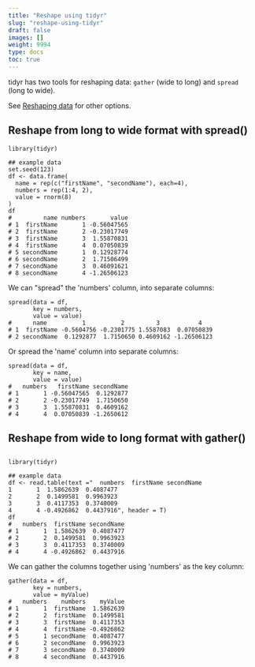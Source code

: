 ```yaml
---
title: "Reshape using tidyr"
slug: "reshape-using-tidyr"
draft: false
images: []
weight: 9994
type: docs
toc: true
---
```


tidyr has two tools for reshaping data: `gather` (wide to long) and `spread` (long to wide). 

See [Reshaping data][1] for other options.


  [1]: https://www.wikiod.com/r/reshaping-data-between-long-and-wide-forms

## Reshape from long to wide format with spread()

    library(tidyr)
    
    ## example data
    set.seed(123)
    df <- data.frame(
      name = rep(c("firstName", "secondName"), each=4),
      numbers = rep(1:4, 2),
      value = rnorm(8)
    )
    df
    #         name numbers       value
    # 1  firstName       1 -0.56047565
    # 2  firstName       2 -0.23017749
    # 3  firstName       3  1.55870831
    # 4  firstName       4  0.07050839
    # 5 secondName       1  0.12928774
    # 6 secondName       2  1.71506499
    # 7 secondName       3  0.46091621
    # 8 secondName       4 -1.26506123

    
We can "spread" the 'numbers' column, into separate columns:

    spread(data = df,
           key = numbers,
           value = value)
    #      name          1          2         3           4
    # 1  firstName -0.5604756 -0.2301775 1.5587083  0.07050839
    # 2 secondName  0.1292877  1.7150650 0.4609162 -1.26506123
    
Or spread the 'name' column into separate columns:

    spread(data = df, 
           key = name,
           value = value)
    #   numbers   firstName secondName
    # 1       1 -0.56047565  0.1292877
    # 2       2 -0.23017749  1.7150650
    # 3       3  1.55870831  0.4609162
    # 4       4  0.07050839 -1.2650612

  


## Reshape from wide to long format with gather()
  ## 
  
    library(tidyr)
    
    ## example data
    df <- read.table(text ="  numbers  firstName secondName
    1       1  1.5862639  0.4087477
    2       2  0.1499581  0.9963923
    3       3  0.4117353  0.3740009
    4       4 -0.4926862  0.4437916", header = T)
    df
    #   numbers  firstName secondName
    # 1       1  1.5862639  0.4087477
    # 2       2  0.1499581  0.9963923
    # 3       3  0.4117353  0.3740009
    # 4       4 -0.4926862  0.4437916
    
We can gather the columns together using 'numbers' as the key column:

    gather(data = df,
           key = numbers,
           value = myValue)
    #   numbers    numbers    myValue
    # 1       1  firstName  1.5862639
    # 2       2  firstName  0.1499581
    # 3       3  firstName  0.4117353
    # 4       4  firstName -0.4926862
    # 5       1 secondName  0.4087477
    # 6       2 secondName  0.9963923
    # 7       3 secondName  0.3740009
    # 8       4 secondName  0.4437916

